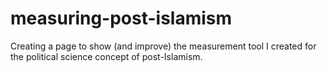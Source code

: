 # measuring-post-islamism
Creating a page to show (and improve) the measurement tool I created for the political science concept of post-Islamism.
